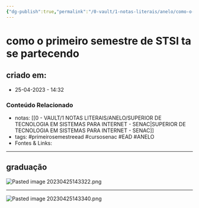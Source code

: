 ```yaml
---
{"dg-publish":true,"permalink":"/0-vault/1-notas-literais/anelo/como-o-primeiro-semestre-de-stsi-ta-se-partecendo/","tags":["primeirosemestreead","cursosenac","EAD","ANELO"],"dgHomeLink":true,"dgShowLocalGraph":true,"dgShowFileTree":true,"dgEnableSearch":true}
---
```


# como o primeiro semestre de STSI ta se partecendo

## criado em: 
-  25-04-2023 - 14:32

### Conteúdo Relacionado
- notas: [[0 - VAULT/1 NOTAS LITERAIS/ANELO/SUPERIOR DE TECNOLOGIA EM SISTEMAS PARA INTERNET - SENAC\|SUPERIOR DE TECNOLOGIA EM SISTEMAS PARA INTERNET - SENAC]]
- tags: #primeirosemestreead #cursosenac #EAD #ANELO
- Fontes & Links: 

---

## graduação

![Pasted image 20230425143322.png](/img/user/0%20-%20VAULT/1%20NOTAS%20LITERAIS/ANELO/Pasted%20image%2020230425143322.png)

---

![Pasted image 20230425143340.png](/img/user/0%20-%20VAULT/1%20NOTAS%20LITERAIS/ANELO/Pasted%20image%2020230425143340.png)
